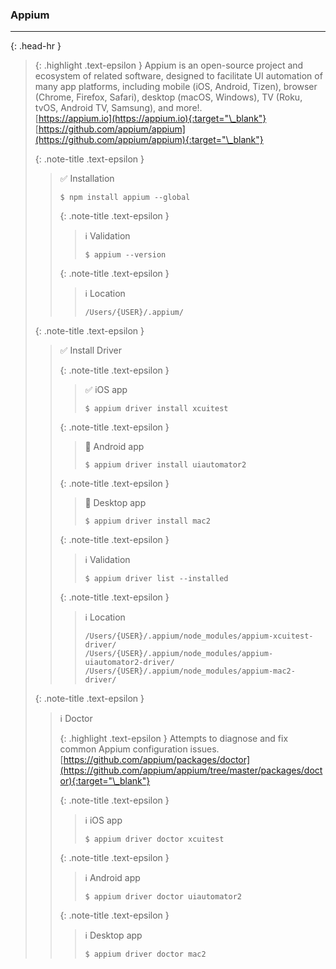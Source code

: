 ### Appium
<hr>{: .head-hr }

> {: .highlight .text-epsilon }
> Appium is an open-source project and ecosystem of related software, designed to facilitate UI automation of many app platforms, including mobile (iOS, Android, Tizen), browser (Chrome, Firefox, Safari), desktop (macOS, Windows), TV (Roku, tvOS, Android TV, Samsung), and more!.<br>
> [https://appium.io](https://appium.io){:target="\_blank"}<br>
> [https://github.com/appium/appium](https://github.com/appium/appium){:target="\_blank"}
>
>
> {: .note-title .text-epsilon }
>> ✅ Installation
>>
>> `$ npm install appium --global`
>>
>>
>> {: .note-title .text-epsilon }
>>> ℹ️ Validation
>>>
>>> `$ appium --version`
>>
>>
>> {: .note-title .text-epsilon }
>>> ℹ️ Location
>>>
>>> `/Users/{USER}/.appium/`
>
>
> {: .note-title .text-epsilon }
>> ✅ Install Driver
>>
>>
>> {: .note-title .text-epsilon }
>>> ✅ iOS app
>>>
>>> `$ appium driver install xcuitest`
>>
>>
>> {: .note-title .text-epsilon }
>>> 🔲 Android app
>>>
>>> `$ appium driver install uiautomator2`
>>
>>
>> {: .note-title .text-epsilon }
>>> 🔲 Desktop app
>>>
>>> `$ appium driver install mac2`
>>
>>
>> {: .note-title .text-epsilon }
>>> ℹ️ Validation
>>>
>>> `$ appium driver list --installed`
>>
>>
>> {: .note-title .text-epsilon }
>>> ℹ️ Location
>>>
>>> `/Users/{USER}/.appium/node_modules/appium-xcuitest-driver/`<br>
>>> `/Users/{USER}/.appium/node_modules/appium-uiautomator2-driver/`<br>
>>> `/Users/{USER}/.appium/node_modules/appium-mac2-driver/`
>
>
> {: .note-title .text-epsilon }
>> ℹ️ Doctor
>>
>> {: .highlight .text-epsilon }
>> Attempts to diagnose and fix common Appium configuration issues.
>> [https://github.com/appium/packages/doctor](https://github.com/appium/appium/tree/master/packages/doctor){:target="\_blank"}
>>
>>
>> {: .note-title .text-epsilon }
>>> ℹ️ iOS app
>>>
>>> `$ appium driver doctor xcuitest`
>>
>>
>> {: .note-title .text-epsilon }
>>> ℹ️ Android app
>>>
>>> `$ appium driver doctor uiautomator2`
>>
>>
>> {: .note-title .text-epsilon }
>>> ℹ️ Desktop app
>>>
>>> `$ appium driver doctor mac2`
